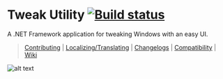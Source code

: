 # Tweak Utility [![Build status](https://ci.appveyor.com/api/projects/status/4wx3rdsf05vdc2ra/branch/master?svg=true)](https://ci.appveyor.com/project/Craftplacer/tweakutility/branch/master)
A .NET Framework application for tweaking Windows with an easy UI.

> [Contributing](https://github.com/Craftplacer/TweakUtility/blob/master/CONTRIBUTING.md) | [Localizing/Translating](https://github.com/Craftplacer/TweakUtility/blob/master/LOCALIZATION.md) | [Changelogs](https://github.com/Craftplacer/TweakUtility/blob/master/CHANGELOG.md) | [Compatibility](https://github.com/Craftplacer/TweakUtility/blob/master/COMPATIBILITY.md) | [Wiki](https://github.com/Craftplacer/TweakUtility/wiki)

![alt text](https://raw.githubusercontent.com/Craftplacer/TweakUtility/master/readme.png "TweakUtility in Action")
